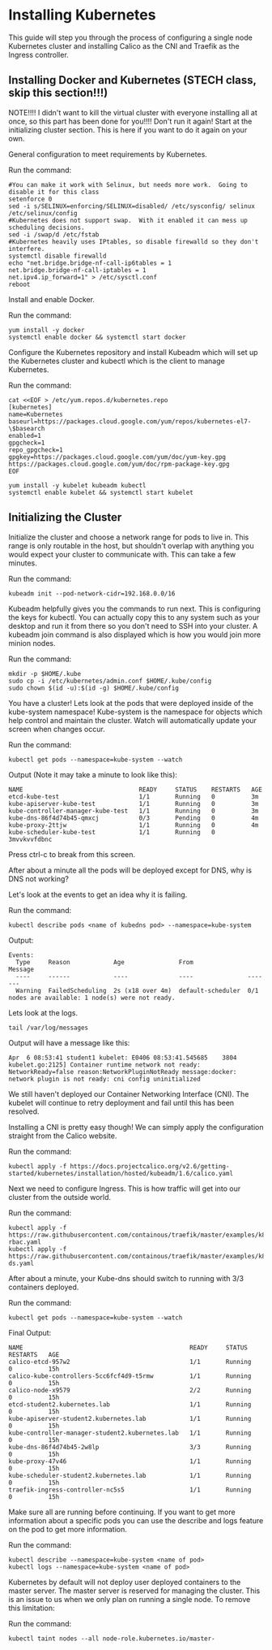 # Installing Kubernetes
This guide will step you through the process of configuring a single node Kubernetes cluster and installing Calico as the CNI and Traefik as the Ingress controller.


## Installing Docker and Kubernetes (STECH class, skip this section!!!)

NOTE!!!!  I didn't want to kill the virtual cluster with everyone installing all at once, so this part has been done for you!!!!  Don't run it again!  Start at the initializing cluster section.  This is here if you want to do it again on your own.

General configuration to meet requirements by Kubernetes.

Run the command:

```
#You can make it work with Selinux, but needs more work.  Going to disable it for this class
setenforce 0
sed -i s/SELINUX=enforcing/SELINUX=disabled/ /etc/sysconfig/ selinux /etc/selinux/config
#Kubernetes does not support swap.  With it enabled it can mess up scheduling decisions.
sed -i /swap/d /etc/fstab
#Kubernetes heavily uses IPtables, so disable firewalld so they don't interfere.
systemctl disable firewalld
echo "net.bridge.bridge-nf-call-ip6tables = 1
net.bridge.bridge-nf-call-iptables = 1
net.ipv4.ip_forward=1" > /etc/sysctl.conf
reboot
```

Install and enable Docker.

Run the command:

```
yum install -y docker
systemctl enable docker && systemctl start docker
```


Configure the Kubernetes repository and install Kubeadm which will set up the Kubernetes cluster and kubectl which is the client to manage Kubernetes.

Run the command:

```
cat <<EOF > /etc/yum.repos.d/kubernetes.repo
[kubernetes]
name=Kubernetes
baseurl=https://packages.cloud.google.com/yum/repos/kubernetes-el7-\$basearch
enabled=1
gpgcheck=1
repo_gpgcheck=1
gpgkey=https://packages.cloud.google.com/yum/doc/yum-key.gpg https://packages.cloud.google.com/yum/doc/rpm-package-key.gpg
EOF

yum install -y kubelet kubeadm kubectl
systemctl enable kubelet && systemctl start kubelet
```


## Initializing the Cluster
Initialize the cluster and choose a network range for pods to live in.  This range is only routable in the host, but shouldn't overlap with anything you would expect your cluster to communicate with.  This can take a few minutes.

Run the command:

```
kubeadm init --pod-network-cidr=192.168.0.0/16
```

Kubeadm helpfully gives you the commands to run next.  This is configuring the keys for kubectl.  You can actually copy this to any system such as your desktop and run it from there so you don't need to SSH into your cluster.  A kubeadm join command is also displayed which is how you would join more minion nodes.

Run the command:

```
mkdir -p $HOME/.kube
sudo cp -i /etc/kubernetes/admin.conf $HOME/.kube/config
sudo chown $(id -u):$(id -g) $HOME/.kube/config
```

You have a cluster!  Lets look at the pods that were deployed inside of the kube-system namespace!  Kube-system is the namespace for objects which help control and maintain the cluster.  Watch will automatically update your screen when changes occur.

Run the command:

```
kubectl get pods --namespace=kube-system --watch
```

Output (Note it may take a minute to look like this):

```
NAME                                READY     STATUS    RESTARTS   AGE
etcd-kube-test                      1/1       Running   0          3m
kube-apiserver-kube-test            1/1       Running   0          3m
kube-controller-manager-kube-test   1/1       Running   0          3m
kube-dns-86f4d74b45-qmxcj           0/3       Pending   0          4m
kube-proxy-2ttjw                    1/1       Running   0          4m
kube-scheduler-kube-test            1/1       Running   0          3mvvkvvfdbnc
```

Press ctrl-c to break from this screen.

After about a minute all the pods will be deployed except for DNS, why is DNS not working?  

Let's look at the events to get an idea why it is failing.

Run the command:

```
kubectl describe pods <name of kubedns pod> --namespace=kube-system
```

Output:

```
Events:
  Type     Reason            Age               From               Message
  ----     ------            ----              ----               -------
  Warning  FailedScheduling  2s (x18 over 4m)  default-scheduler  0/1 nodes are available: 1 node(s) were not ready.
```

Lets look at the logs.

```
tail /var/log/messages
```

Output will have a message like this:

```
Apr  6 08:53:41 student1 kubelet: E0406 08:53:41.545685    3804 kubelet.go:2125] Container runtime network not ready: NetworkReady=false reason:NetworkPluginNotReady message:docker: network plugin is not ready: cni config uninitialized
```


We still haven't deployed our Container Networking Interface (CNI).  The kubelet will continue to retry deployment and fail until this has been resolved.


Installing a CNI is pretty easy though!  We can simply apply the configuration straight from the Calico website.

Run the command:

```
kubectl apply -f https://docs.projectcalico.org/v2.6/getting-started/kubernetes/installation/hosted/kubeadm/1.6/calico.yaml
```


Next we need to configure Ingress.  This is how traffic will get into our cluster from the outside world.

Run the command:

```
kubectl apply -f https://raw.githubusercontent.com/containous/traefik/master/examples/k8s/traefik-rbac.yaml
kubectl apply -f https://raw.githubusercontent.com/containous/traefik/master/examples/k8s/traefik-ds.yaml
```

After about a minute, your Kube-dns should switch to running with 3/3 containers deployed.

Run the command:

```
kubectl get pods --namespace=kube-system --watch
```

Final Output:

```
NAME                                              READY     STATUS    RESTARTS   AGE
calico-etcd-957w2                                 1/1       Running   0          15h
calico-kube-controllers-5cc6fcf4d9-t5rmw          1/1       Running   0          15h
calico-node-x9579                                 2/2       Running   0          15h
etcd-student2.kubernetes.lab                      1/1       Running   0          15h
kube-apiserver-student2.kubernetes.lab            1/1       Running   0          15h
kube-controller-manager-student2.kubernetes.lab   1/1       Running   0          15h
kube-dns-86f4d74b45-2w8lp                         3/3       Running   0          15h
kube-proxy-47v46                                  1/1       Running   0          15h
kube-scheduler-student2.kubernetes.lab            1/1       Running   0          15h
traefik-ingress-controller-nc5s5                  1/1       Running   0          15h
```

Make sure all are running before continuing.  If you want to get more information about a specific pods you can use the describe and logs feature on the pod to get more information.

Run the command:
```
kubectl describe --namespace=kube-system <name of pod>
kubectl logs --namespace=kube-system <name of pod>
```


Kubernetes by default will not deploy user deployed containers to the master server.  The master server is reserved for managing the cluster.  This is an issue to us when we only plan on running a single node.  To remove this limitation:

Run the command:

```
kubectl taint nodes --all node-role.kubernetes.io/master-
```